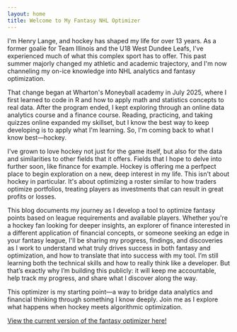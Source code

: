 ```yaml
---
layout: home
title: Welcome to My Fantasy NHL Optimizer
---
```


I'm Henry Lange, and hockey has shaped my life for over 13 years. As a former goalie for Team Illinois and the U18 West Dundee Leafs, I've experienced much of what this complex sport has to offer. This past summer majorly changed my athletic and academic trajectory, and I'm now channeling my on-ice knowledge into NHL analytics and fantasy optimization.

That change began at Wharton's Moneyball academy in July 2025, where I first learned to code in R and how to apply math and statistics concepts to real data. After the program ended, I kept exploring through an online data analytics course and a finance course. Reading, practicing, and taking quizzes online expanded my skillset, but I know the best way to keep developing is to apply what I'm learning. So, I'm coming back to what I know best—hockey.

I've grown to love hockey not just for the game itself, but also for the data and similarities to other fields that it offers. Fields that I hope to delve into further soon, like finance for example. Hockey is offering me a perfpect place to begin exploration on a new, deep interest in my life. This isn't about hockey in particular. It's about optimizing a roster similar to how traders optimize portfolios, treating players as investments that can result in great profits or losses.

This blog documents my journey as I develop a tool to optimize fantasy points based on league requirements and available players. Whether you're a hockey fan looking for deeper insights, an explorer of finance interested in a different application of financial concepts, or someone seeking an edge in your fantasy league, I'll be sharing my progress, findings, and discoveries as I work to understand what truly drives success in both fantasy and optimization, and how to translate that into success with my tool. I’m still learning both the technical skills and how to really think like a developer. But that’s exactly why I’m building this publicly: it will keep me accountable, help track my progress, and share what I discover along the way.

This optimizer is my starting point—a way to bridge data analytics and financial thinking through something I know deeply. Join me as I explore what happens when hockey meets algorithmic optimization.

[View the current version of the fantasy optimizer here!](https://henrylange.shinyapps.io/fantasy_nhl_optimizer/)


